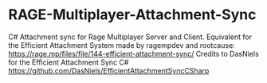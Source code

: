 # RAGE-Multiplayer-Attachment-Sync
C# Attachment sync for Rage Multiplayer Server and Client. 
Equivalent for the Efficient Attachment System made by ragempdev and rootcause: https://rage.mp/files/file/144-efficient-attachment-sync/
Credits to DasNiels for the Efficient Attachment Sync C# https://github.com/DasNiels/EfficientAttachmentSyncCSharp
